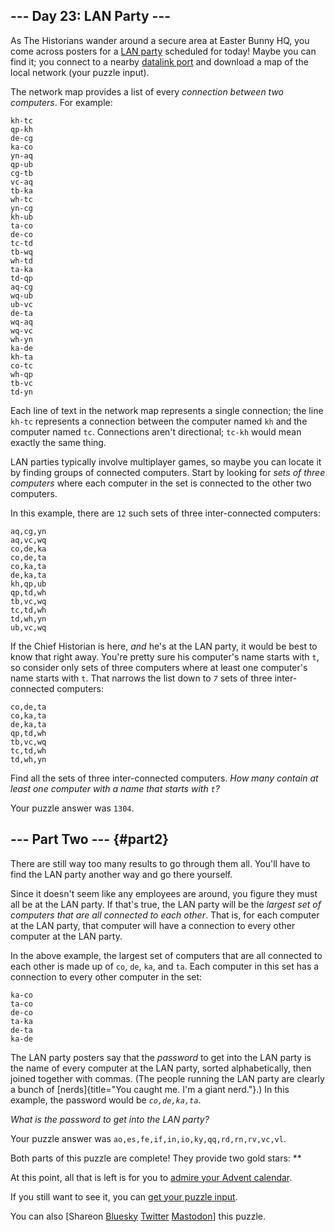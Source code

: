 ## \-\-- Day 23: LAN Party \-\--

As The Historians wander around a secure area at Easter Bunny HQ, you
come across posters for a [LAN
party](https://en.wikipedia.org/wiki/LAN_party) scheduled for today!
Maybe you can find it; you connect to a nearby [datalink
port](/2016/day/9) and download a map of the local network (your puzzle
input).

The network map provides a list of every *connection between two
computers*. For example:

    kh-tc
    qp-kh
    de-cg
    ka-co
    yn-aq
    qp-ub
    cg-tb
    vc-aq
    tb-ka
    wh-tc
    yn-cg
    kh-ub
    ta-co
    de-co
    tc-td
    tb-wq
    wh-td
    ta-ka
    td-qp
    aq-cg
    wq-ub
    ub-vc
    de-ta
    wq-aq
    wq-vc
    wh-yn
    ka-de
    kh-ta
    co-tc
    wh-qp
    tb-vc
    td-yn

Each line of text in the network map represents a single connection; the
line `kh-tc` represents a connection between the computer named `kh` and
the computer named `tc`. Connections aren\'t directional; `tc-kh` would
mean exactly the same thing.

LAN parties typically involve multiplayer games, so maybe you can locate
it by finding groups of connected computers. Start by looking for *sets
of three computers* where each computer in the set is connected to the
other two computers.

In this example, there are `12` such sets of three inter-connected
computers:

    aq,cg,yn
    aq,vc,wq
    co,de,ka
    co,de,ta
    co,ka,ta
    de,ka,ta
    kh,qp,ub
    qp,td,wh
    tb,vc,wq
    tc,td,wh
    td,wh,yn
    ub,vc,wq

If the Chief Historian is here, *and* he\'s at the LAN party, it would
be best to know that right away. You\'re pretty sure his computer\'s
name starts with `t`, so consider only sets of three computers where at
least one computer\'s name starts with `t`. That narrows the list down
to *`7`* sets of three inter-connected computers:

    co,de,ta
    co,ka,ta
    de,ka,ta
    qp,td,wh
    tb,vc,wq
    tc,td,wh
    td,wh,yn

Find all the sets of three inter-connected computers. *How many contain
at least one computer with a name that starts with `t`?*

Your puzzle answer was `1304`.

## \-\-- Part Two \-\-- {#part2}

There are still way too many results to go through them all. You\'ll
have to find the LAN party another way and go there yourself.

Since it doesn\'t seem like any employees are around, you figure they
must all be at the LAN party. If that\'s true, the LAN party will be the
*largest set of computers that are all connected to each other*. That
is, for each computer at the LAN party, that computer will have a
connection to every other computer at the LAN party.

In the above example, the largest set of computers that are all
connected to each other is made up of `co`, `de`, `ka`, and `ta`. Each
computer in this set has a connection to every other computer in the
set:

    ka-co
    ta-co
    de-co
    ta-ka
    de-ta
    ka-de

The LAN party posters say that the *password* to get into the LAN party
is the name of every computer at the LAN party, sorted alphabetically,
then joined together with commas. (The people running the LAN party are
clearly a bunch of [nerds]{title="You caught me. I'm a giant nerd."}.)
In this example, the password would be *`co,de,ka,ta`*.

*What is the password to get into the LAN party?*

Your puzzle answer was `ao,es,fe,if,in,io,ky,qq,rd,rn,rv,vc,vl`.

Both parts of this puzzle are complete! They provide two gold stars:
\*\*

At this point, all that is left is for you to [admire your Advent
calendar](/2024).

If you still want to see it, you can [get your puzzle input](23/input).

You can also \[Shareon [Bluesky](https://bsky.app/)
[Twitter](https://twitter.com/) [Mastodon](https://mastodon.social/)\]
this puzzle.
